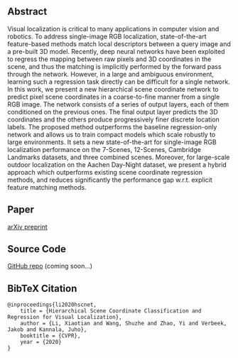 ## Abstract

Visual localization is critical to many applications in computer vision and robotics. To address single-image RGB localization, state-of-the-art feature-based methods match local descriptors between a query image and a pre-built 3D model. Recently, deep neural networks have been exploited to regress the mapping between raw pixels and 3D coordinates in the scene, and thus the matching is implicitly performed by the forward pass through the network. However, in a large and ambiguous environment, learning such a regression task directly can be difficult for a single network. In this work, we present a new hierarchical scene coordinate network to predict pixel scene coordinates in a coarse-to-fine manner from a single RGB image. The  network consists of  a series of output layers, each of them conditioned on the previous ones. The final output layer predicts the 3D coordinates and the others produce progressively finer discrete location labels. The proposed method outperforms the baseline regression-only network and allows us to train  compact models which scale robustly to large environments. It sets a new state-of-the-art for single-image RGB localization performance on  the 7-Scenes, 12-Scenes, Cambridge Landmarks  datasets, and three combined scenes. 
Moreover, for large-scale outdoor localization on the Aachen Day-Night dataset, we present a hybrid approach which outperforms existing scene coordinate regression methods, and reduces significantly the performance gap w.r.t. explicit feature matching methods.

## Paper

[arXiv preprint](https://arxiv.org/abs/1909.06216)

## Source Code
[GitHub repo](https://github.com/AaltoVision/hscnet)
(coming soon...)

## BibTeX Citation

```
@inproceedings{li2020hscnet,
    title = {Hierarchical Scene Coordinate Classification and Regression for Visual Localization},
    author = {Li, Xiaotian and Wang, Shuzhe and Zhao, Yi and Verbeek, Jakob and Kannala, Juho},
    booktitle = {CVPR},
    year = {2020}
}
```
